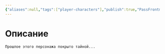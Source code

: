 ```yaml
---
{"aliases":null,"tags":["player-characters"],"publish":true,"PassFrontmatter":true,"created":"2025-04-02T15:12:45.675+03:00","updated":"2025-04-02T16:11:11.993+03:00"}
---
```


# Описание

`Прошлое этого персонажа покрыто тайной...`